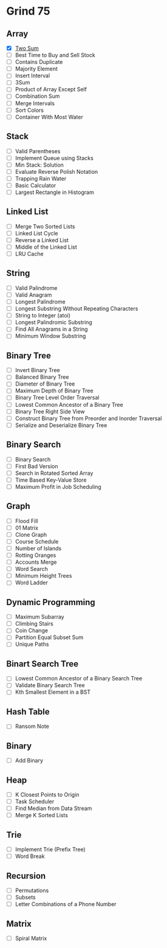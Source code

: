 # Grind 75

## Array
- [X] [Two Sum](https://github.com/mouajas/grind-75/tree/main/Array/Two-Sum)
- [ ] Best Time to Buy and Sell Stock
- [ ] Contains Duplicate
- [ ] Majority Element
- [ ] Insert Interval
- [ ] 3Sum
- [ ] Product of Array Except Self
- [ ] Combination Sum
- [ ] Merge Intervals
- [ ] Sort Colors
- [ ] Container With Most Water
## Stack
- [ ] Valid Parentheses
- [ ] Implement Queue using Stacks
- [ ] Min Stack: Solution
- [ ] Evaluate Reverse Polish Notation
- [ ] Trapping Rain Water
- [ ] Basic Calculator
- [ ] Largest Rectangle in Histogram
## Linked List
- [ ] Merge Two Sorted Lists
- [ ] Linked List Cycle
- [ ] Reverse a Linked List
- [ ] Middle of the Linked List
- [ ] LRU Cache
## String
- [ ] Valid Palindrome
- [ ] Valid Anagram
- [ ] Longest Palindrome
- [ ] Longest Substring Without Repeating Characters
- [ ] String to Integer (atoi)
- [ ] Longest Palindromic Substring
- [ ] Find All Anagrams in a String
- [ ] Minimum Window Substring
## Binary Tree
- [ ] Invert Binary Tree
- [ ] Balanced Binary Tree
- [ ] Diameter of Binary Tree
- [ ] Maximum Depth of Binary Tree
- [ ] Binary Tree Level Order Traversal
- [ ] Lowest Common Ancestor of a Binary Tree
- [ ] Binary Tree Right Side View
- [ ] Construct Binary Tree from Preorder and Inorder Traversal
- [ ] Serialize and Deserialize Binary Tree
## Binary Search
- [ ] Binary Search
- [ ] First Bad Version
- [ ] Search in Rotated Sorted Array
- [ ] Time Based Key-Value Store
- [ ] Maximum Profit in Job Scheduling
## Graph
- [ ] Flood Fill
- [ ] 01 Matrix
- [ ] Clone Graph
- [ ] Course Schedule
- [ ] Number of Islands
- [ ] Rotting Oranges
- [ ] Accounts Merge
- [ ] Word Search
- [ ] Minimum Height Trees
- [ ] Word Ladder
## Dynamic Programming
- [ ] Maximum Subarray
- [ ] Climbing Stairs
- [ ] Coin Change
- [ ] Partition Equal Subset Sum
- [ ] Unique Paths
## Binart Search Tree
- [ ] Lowest Common Ancestor of a Binary Search Tree
- [ ] Validate Binary Search Tree
- [ ] Kth Smallest Element in a BST
## Hash Table
- [ ] Ransom Note
## Binary
- [ ] Add Binary
## Heap
- [ ] K Closest Points to Origin
- [ ] Task Scheduler
- [ ] Find Median from Data Stream
- [ ] Merge K Sorted Lists
## Trie
- [ ] Implement Trie (Prefix Tree)
- [ ] Word Break
## Recursion
- [ ] Permutations
- [ ] Subsets
- [ ] Letter Combinations of a Phone Number
## Matrix
- [ ] Spiral Matrix
